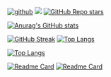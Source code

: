 <!--### Hi there 👋

<!--
**artmih24/artmih24** is a ✨ _special_ ✨ repository because its `README.md` (this file) appears on your GitHub profile.

Here are some ideas to get you started:

- 🔭 I’m currently working on ...
- 🌱 I’m currently learning ...
- 👯 I’m looking to collaborate on ...
- 🤔 I’m looking for help with ...
- 💬 Ask me about ...
- 📫 How to reach me: ...
- 😄 Pronouns: ...
- ⚡ Fun fact: ...
-->

[![github](https://img.shields.io/badge/GitHub-000000?logo=GitHub&logoColor=white)](https://github.com/artmih24/)
[![](https://komarev.com/ghpvc/?username=artmih24)](https://github.com/artmih24/)
[![GitHub Repo stars](https://img.shields.io/github/stars/artmih24?style=social)](https://github.com/artmih24/)
<!-- [![GitHub Repo stars](https://img.shields.io/github/forks/artmih24?style=social)](https://github.com/artmih24/) -->

<!-- <div>
  <b>GitHub</b><br>
  <img src="https://github.com/devicons/devicon/blob/master/icons/github/github-original.svg" title="GitHub" alt="GitHub" width="40" height="40"/>&nbsp;
  <br><br>
  <b>OS</b><br>
  <img src="https://github.com/devicons/devicon/blob/master/icons/windows8/windows8-original.svg" title="Windows 8" alt="Windows 8" width="40" height="40"/>&nbsp;
  <img src="https://github.com/devicons/devicon/blob/master/icons/android/android-original.svg" title="Android" alt="Android" width="40" height="40"/>&nbsp;
  <img src="https://github.com/devicons/devicon/blob/master/icons/linux/linux-original.svg" title="Linux" alt="Linux" width="40" height="40"/>&nbsp;
  <img src="https://github.com/devicons/devicon/blob/master/icons/ubuntu/ubuntu-plain.svg" title="Ubuntu" alt="Ubuntu" width="40" height="40"/>&nbsp;
  <img src="https://github.com/devicons/devicon/blob/master/icons/debian/debian-original.svg" title="Debian" alt="Debian" width="40" height="40"/>&nbsp;
  <br><br>
  <b>IDEs</b><br>
  <img src="https://github.com/devicons/devicon/blob/master/icons/vscode/vscode-original.svg" title="VS Code" alt="VS Code" width="40" height="40"/>&nbsp;
  <img src="https://github.com/devicons/devicon/blob/master/icons/visualstudio/visualstudio-plain.svg" title="Visual Studio" alt="Visual Studio" width="40" height="40"/>&nbsp;
  <img src="https://github.com/devicons/devicon/blob/master/icons/pycharm/pycharm-original.svg" title="PyCharm" alt="PyCharm" width="40" height="40"/>&nbsp;
  <img src="https://github.com/devicons/devicon/blob/master/icons/intellij/intellij-original.svg" title="IntelliJ IDEA" alt="IntelliJ IDEA" width="40" height="40"/>&nbsp;
  <img src="https://github.com/devicons/devicon/blob/master/icons/webstorm/webstorm-original.svg" title="WebStorm" alt="WebStorm" width="40" height="40"/>&nbsp;
  <img src="https://github.com/devicons/devicon/blob/master/icons/phpstorm/phpstorm-original.svg" title="PHPStorm" alt="PHPStorm" width="40" height="40"/>&nbsp;
  <br><br>
  <b>Langs and etc.</b><br>
  <img src="https://github.com/devicons/devicon/blob/master/icons/python/python-original.svg" title="Python" alt="Python" width="40" height="40"/>&nbsp;
  <img src="https://github.com/devicons/devicon/blob/master/icons/numpy/numpy-original.svg" title="NumPy" alt="NumPy" width="40" height="40"/>&nbsp;
  <img src="https://github.com/devicons/devicon/blob/master/icons/bash/bash-original.svg" title="Bash" alt="Bash" width="40" height="40"/>&nbsp;
  <img src="https://github.com/devicons/devicon/blob/master/icons/c/c-original.svg" title="C" alt="C" width="40" height="40"/>&nbsp;
  <img src="https://github.com/devicons/devicon/blob/master/icons/cplusplus/cplusplus-original.svg" title="C++" alt="C++" width="40" height="40"/>&nbsp;
  <img src="https://github.com/devicons/devicon/blob/master/icons/qt/qt-original.svg" title="Qt" alt="Qt" width="40" height="40"/>&nbsp;
  <img src="https://github.com/devicons/devicon/blob/master/icons/csharp/csharp-original.svg" title="C#" alt="C#" width="40" height="40"/>&nbsp;
  <img src="https://github.com/devicons/devicon/blob/master/icons/java/java-original.svg" title="Java" alt="Java" width="40" height="40"/>&nbsp;
  <br>
  <img src="https://github.com/devicons/devicon/blob/master/icons/html5/html5-original.svg" title="HTML5" alt="HTML" width="40" height="40"/>&nbsp;
  <img src="https://github.com/devicons/devicon/blob/master/icons/css3/css3-original.svg"  title="CSS3" alt="CSS" width="40" height="40"/>&nbsp;
  <img src="https://github.com/devicons/devicon/blob/master/icons/javascript/javascript-original.svg" title="JavaScript" alt="JavaScript" width="40" height="40"/>&nbsp;
  <img src="https://github.com/devicons/devicon/blob/master/icons/php/php-original.svg"  title="PHP" alt="PHP" width="40" height="40"/>&nbsp;
  <img src="https://github.com/devicons/devicon/blob/master/icons/mysql/mysql-original.svg" title="MySQL"  alt="MySQL" width="40" height="40"/>&nbsp;
  <img src="https://github.com/devicons/devicon/blob/master/icons/nodejs/nodejs-original.svg" title="NodeJS" alt="NodeJS" width="40" height="40"/>&nbsp;
  <img src="https://github.com/devicons/devicon/blob/master/icons/mongodb/mongodb-original.svg" title="MongoDB" alt="MongoDB" width="40" height="40"/>&nbsp;
  <br><br>
</div> -->

<!--[![github](https://img.shields.io/badge/Telegram-0077AA?logo=Telegram&logoColor=white)](https://t.me/artmih24/)-->
<!--[![github](https://img.shields.io/badge/Telegram-0099DD?logo=Telegram&logoColor=white)](https://t.me/artmih24/)-->
<!--[![github](https://img.shields.io/badge/VK-0033FF?logo=VK&logoColor=white)](https://vk.com/artmih24/)-->
<!--[![github](https://img.shields.io/badge/Telegram_Channel-0099DD?logo=Telegram&logoColor=white)](https://t.me/artmih24channel/)-->
<!--[![github](https://img.shields.io/badge/Instagram-BB00FF?logo=Instagram&logoColor=white)](https://instagram.com/artmih24/)-->

[![Anurag's GitHub stats](https://github-readme-stats.vercel.app/api?username=artmih24)](https://github.com/anuraghazra/github-readme-stats)
<!--![](https://raw.githubusercontent.com/artmih24/github-stats/master/generated/overview.svg#gh-light-mode-only)-->
[![GitHub Streak](https://github-readme-streak-stats.herokuapp.com/?user=artmih24)](https://git.io/streak-stats)
[![Top Langs](https://github-readme-stats.vercel.app/api/top-langs/?username=artmih24&layout=compact&hide=makefile&langs_count=16)](https://github.com/anuraghazra/github-readme-stats)
<!--![](https://raw.githubusercontent.com/artmih24/github-stats/master/generated/languages.svg#gh-light-mode-only)-->

[![Top Langs](https://github-readme-stats.vercel.app/api/top-langs/?username=artmih24&hide=makefile&langs_count=16)](https://github.com/anuraghazra/github-readme-stats)

[![Readme Card](https://github-readme-stats.vercel.app/api/pin/?username=artmih24&repo=TeleParser)](https://github.com/artmih24/TeleParser)
[![Readme Card](https://github-readme-stats.vercel.app/api/pin/?username=artmih24&repo=AsmMatrixMulptiplication)](https://github.com/artmih24/AsmMatrixMulptiplication)
